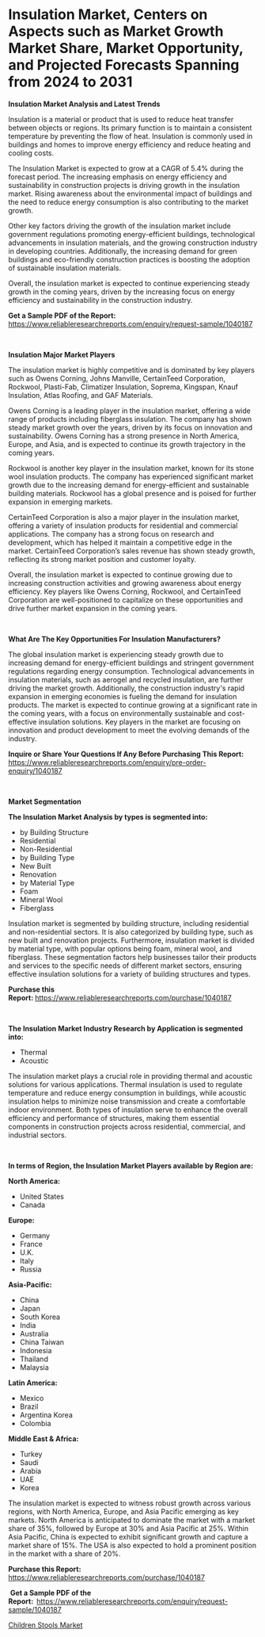<p><h1>Insulation Market, Centers on Aspects such as Market Growth Market Share, Market Opportunity, and Projected Forecasts Spanning from 2024 to 2031</h1></p><p><strong>Insulation Market Analysis and Latest Trends</strong></p>
<p><p>Insulation is a material or product that is used to reduce heat transfer between objects or regions. Its primary function is to maintain a consistent temperature by preventing the flow of heat. Insulation is commonly used in buildings and homes to improve energy efficiency and reduce heating and cooling costs.</p><p>The Insulation Market is expected to grow at a CAGR of 5.4% during the forecast period. The increasing emphasis on energy efficiency and sustainability in construction projects is driving growth in the insulation market. Rising awareness about the environmental impact of buildings and the need to reduce energy consumption is also contributing to the market growth.</p><p>Other key factors driving the growth of the insulation market include government regulations promoting energy-efficient buildings, technological advancements in insulation materials, and the growing construction industry in developing countries. Additionally, the increasing demand for green buildings and eco-friendly construction practices is boosting the adoption of sustainable insulation materials.</p><p>Overall, the insulation market is expected to continue experiencing steady growth in the coming years, driven by the increasing focus on energy efficiency and sustainability in the construction industry.</p></p>
<p><strong>Get a Sample PDF of the Report:&nbsp;</strong> <a href="https://www.reliableresearchreports.com/enquiry/request-sample/1040187">https://www.reliableresearchreports.com/enquiry/request-sample/1040187</a></p>
<p>&nbsp;</p>
<p><strong>Insulation Major Market Players</strong></p>
<p><p>The insulation market is highly competitive and is dominated by key players such as Owens Corning, Johns Manville, CertainTeed Corporation, Rockwool, Plasti-Fab, Climatizer Insulation, Soprema, Kingspan, Knauf Insulation, Atlas Roofing, and GAF Materials. </p><p>Owens Corning is a leading player in the insulation market, offering a wide range of products including fiberglass insulation. The company has shown steady market growth over the years, driven by its focus on innovation and sustainability. Owens Corning has a strong presence in North America, Europe, and Asia, and is expected to continue its growth trajectory in the coming years.</p><p>Rockwool is another key player in the insulation market, known for its stone wool insulation products. The company has experienced significant market growth due to the increasing demand for energy-efficient and sustainable building materials. Rockwool has a global presence and is poised for further expansion in emerging markets.</p><p>CertainTeed Corporation is also a major player in the insulation market, offering a variety of insulation products for residential and commercial applications. The company has a strong focus on research and development, which has helped it maintain a competitive edge in the market. CertainTeed Corporation’s sales revenue has shown steady growth, reflecting its strong market position and customer loyalty.</p><p>Overall, the insulation market is expected to continue growing due to increasing construction activities and growing awareness about energy efficiency. Key players like Owens Corning, Rockwool, and CertainTeed Corporation are well-positioned to capitalize on these opportunities and drive further market expansion in the coming years.</p></p>
<p>&nbsp;</p>
<p><strong>What Are The Key Opportunities For Insulation Manufacturers?</strong></p>
<p><p>The global insulation market is experiencing steady growth due to increasing demand for energy-efficient buildings and stringent government regulations regarding energy consumption. Technological advancements in insulation materials, such as aerogel and recycled insulation, are further driving the market growth. Additionally, the construction industry's rapid expansion in emerging economies is fueling the demand for insulation products. The market is expected to continue growing at a significant rate in the coming years, with a focus on environmentally sustainable and cost-effective insulation solutions. Key players in the market are focusing on innovation and product development to meet the evolving demands of the industry.</p></p>
<p><strong>Inquire or Share Your Questions If Any Before Purchasing This Report:</strong> <a href="https://www.reliableresearchreports.com/enquiry/pre-order-enquiry/1040187">https://www.reliableresearchreports.com/enquiry/pre-order-enquiry/1040187</a></p>
<p>&nbsp;</p>
<p><strong>Market Segmentation</strong></p>
<p><strong>The Insulation Market Analysis by types is segmented into:</strong></p>
<p><ul><li>by Building Structure</li><li>Residential</li><li>Non-Residential</li><li>by Building Type</li><li>New Built</li><li>Renovation</li><li>by Material Type</li><li>Foam</li><li>Mineral Wool</li><li>Fiberglass</li></ul></p>
<p><p>Insulation market is segmented by building structure, including residential and non-residential sectors. It is also categorized by building type, such as new built and renovation projects. Furthermore, insulation market is divided by material type, with popular options being foam, mineral wool, and fiberglass. These segmentation factors help businesses tailor their products and services to the specific needs of different market sectors, ensuring effective insulation solutions for a variety of building structures and types.</p></p>
<p><strong>Purchase this Report:&nbsp;</strong><a href="https://www.reliableresearchreports.com/purchase/1040187">https://www.reliableresearchreports.com/purchase/1040187</a></p>
<p>&nbsp;</p>
<p><strong>The Insulation Market Industry Research by Application is segmented into:</strong></p>
<p><ul><li>Thermal</li><li>Acoustic</li></ul></p>
<p><p>The insulation market plays a crucial role in providing thermal and acoustic solutions for various applications. Thermal insulation is used to regulate temperature and reduce energy consumption in buildings, while acoustic insulation helps to minimize noise transmission and create a comfortable indoor environment. Both types of insulation serve to enhance the overall efficiency and performance of structures, making them essential components in construction projects across residential, commercial, and industrial sectors.</p></p>
<p>&nbsp;</p>
<p><strong>In terms of Region, the Insulation Market Players available by Region are:</strong></p>
<p>
    <p> <strong> North America: </strong>
        <ul>
            <li>United States</li>
            <li>Canada</li>
        </ul>
        </p> 
    <p> <strong> Europe: </strong>
        <ul>
            <li>Germany</li>
            <li>France</li>
            <li>U.K.</li>
            <li>Italy</li>
            <li>Russia</li>
        </ul>
        </p> 
    <p> <strong> Asia-Pacific: </strong>
        <ul>
            <li>China</li>
            <li>Japan</li>
            <li>South Korea</li>
            <li>India</li>
            <li>Australia</li>
            <li>China Taiwan</li>
            <li>Indonesia</li>
            <li>Thailand</li>
            <li>Malaysia</li>
        </ul>
        </p> 
    <p> <strong> Latin America: </strong>
        <ul>
            <li>Mexico</li>
            <li>Brazil</li>
            <li>Argentina Korea</li>
            <li>Colombia</li>
        </ul>
        </p> 
    <p> <strong> Middle East & Africa: </strong>
        <ul>
            <li>Turkey</li>
            <li>Saudi</li>
            <li>Arabia</li>
            <li>UAE</li>
            <li>Korea</li>
        </ul>
    </p>
    </p>
<p><p>The insulation market is expected to witness robust growth across various regions, with North America, Europe, and Asia Pacific emerging as key markets. North America is anticipated to dominate the market with a market share of 35%, followed by Europe at 30% and Asia Pacific at 25%. Within Asia Pacific, China is expected to exhibit significant growth and capture a market share of 15%. The USA is also expected to hold a prominent position in the market with a share of 20%.</p></p>
<p><strong>Purchase this Report: </strong><a href="https://www.reliableresearchreports.com/purchase/1040187">https://www.reliableresearchreports.com/purchase/1040187</a></p>
<p>&nbsp;<strong>Get a Sample PDF of the Report:&nbsp;&nbsp;</strong><a href="https://www.reliableresearchreports.com/enquiry/request-sample/1040187">https://www.reliableresearchreports.com/enquiry/request-sample/1040187</a></p>
<p><strong></strong></p>
<p><p><a href="https://eight-handstand-8fb.notion.site/Children-Stools-Market-Research-Report-Reveals-The-Latest-Trends-And-Opportunities-of-this-Market-fo-fbbfaeefa70d43c2b7451bc2721bcc2d">Children Stools Market</a></p></p>